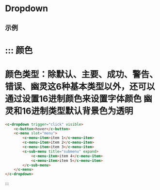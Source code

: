 # Dropdown


## 示例


::: 颜色
===
颜色类型：除默认、主要、成功、警告、错误、幽灵这6种基本类型以外，还可以通过设置16进制颜色来设置字体颜色
幽灵和16进制类型默认背景色为透明
===
```html
<c-dropdown trigger="click" visible>
	<c-button>hover</c-button>
	<c-menu slot="menu">
		<c-menu-item>item 1</c-menu-item>
		<c-menu-item>item 2</c-menu-item>
		<c-menu-item>item 3</c-menu-item>
		<c-sub-menu title="submenu" expand>
			<c-menu-item>item 4</c-menu-item>
			<c-menu-item>item 5</c-menu-item>
		</c-sub-menu>
	</c-menu>
</c-dropdown>
```
:::
